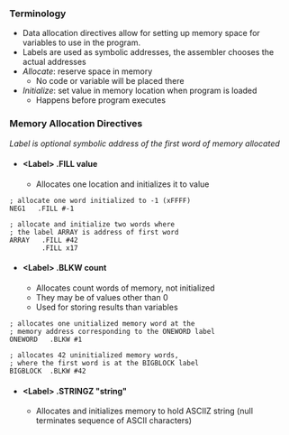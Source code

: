 ### Terminology
- Data allocation directives allow for setting up memory space for variables to use in the program.
- Labels are used as symbolic addresses, the assembler chooses the actual addresses
- *Allocate*: reserve space in memory
	- No code or variable will be placed there
- *Initialize*: set value in memory location when program is loaded
	- Happens before program executes


### Memory Allocation Directives
*Label is optional symbolic address of the first word of memory allocated*

- #### \<Label>   .FILL value
	- Allocates one location and initializes it to value
```
; allocate one word initialized to -1 (xFFFF)
NEG1   .FILL #-1

; allocate and initialize two words where
; the label ARRAY is address of first word
ARRAY   .FILL #42
		.FILL x17
```
- #### \<Label>   .BLKW count
	- Allocates count words of memory, not initialized
	- They may be of values other than 0
	- Used for storing results than variables
```
; allocates one unitialized memory word at the
; memory address corresponding to the ONEWORD label
ONEWORD   .BLKW #1

; allocates 42 uninitialized memory words,
; where the first word is at the BIGBLOCK label
BIGBLOCK  .BLKW #42
```
	
- #### \<Label>   .STRINGZ "string"
	- Allocates and initializes memory to hold ASCIIZ string (null terminates sequence of ASCII characters)
```

```